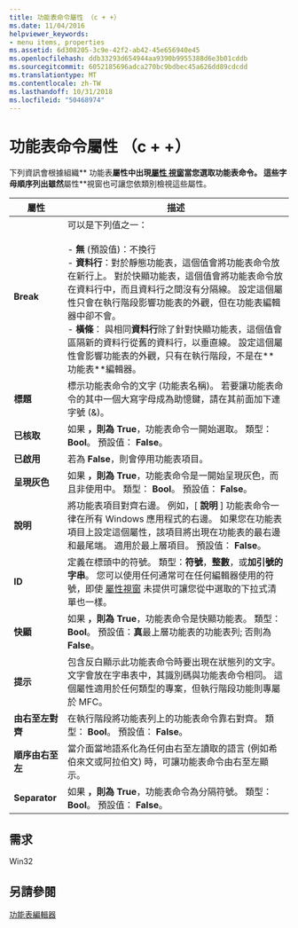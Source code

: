```yaml
---
title: 功能表命令屬性 （c + +）
ms.date: 11/04/2016
helpviewer_keywords:
- menu items, properties
ms.assetid: 6d308205-3c9e-42f2-ab42-45e656940e45
ms.openlocfilehash: ddb33293d654944aa9390b9955388d6e3b01cddb
ms.sourcegitcommit: 6052185696adca270bc9bdbec45a626dd89cdcdd
ms.translationtype: MT
ms.contentlocale: zh-TW
ms.lasthandoff: 10/31/2018
ms.locfileid: "50468974"
---
```

# <a name="menu-command-properties-c"></a>功能表命令屬性 （c + +）

下列資訊會根據組織** 功能表**屬性中出現[屬性 視窗](/visualstudio/ide/reference/properties-window)當您選取功能表命令。 這些字母順序列出雖然**屬性**視窗也可讓您依類別檢視這些屬性。

|屬性|描述|
|--------------|-----------------|
|**Break**|可以是下列值之一：<br /><br />- **無** (預設值)：不換行<br />- **資料行**：對於靜態功能表，這個值會將功能表命令放在新行上。 對於快顯功能表，這個值會將功能表命令放在資料行中，而且資料行之間沒有分隔線。 設定這個屬性只會在執行階段影響功能表的外觀，但在功能表編輯器中卻不會。<br />- **橫條**： 與相同**資料行**除了針對快顯功能表，這個值會區隔新的資料行從舊的資料行，以垂直線。 設定這個屬性會影響功能表的外觀，只有在執行階段，不是在** 功能表**編輯器。|
|**標題**|標示功能表命令的文字 (功能表名稱)。 若要讓功能表命令的其中一個大寫字母成為助憶鍵，請在其前面加下連字號 (&)。|
|**已核取**|如果 **，則為 True**，功能表命令一開始選取。 類型： **Bool**。 預設值： **False**。|
|**已啟用**|若為 **False**，則會停用功能表項目。|
|**呈現灰色**|如果 **，則為 True**，功能表命令是一開始呈現灰色，而且非使用中。 類型： **Bool**。 預設值： **False**。|
|**說明**|將功能表項目對齊右邊。 例如，[ **說明** ] 功能表命令一律在所有 Windows 應用程式的右邊。 如果您在功能表項目上設定這個屬性，該項目將出現在功能表的最右邊和最尾端。 適用於最上層項目。 預設值： **False**。|
|**ID**|定義在標頭中的符號。 類型：**符號**，**整數**，或**加引號的字串**。 您可以使用任何通常可在任何編輯器使用的符號，即使 [屬性視窗](/visualstudio/ide/reference/properties-window) 未提供可讓您從中選取的下拉式清單也一樣。|
|**快顯**|如果 **，則為 True**，功能表命令是快顯功能表。 類型： **Bool**。 預設值：**真**最上層功能表的功能表列; 否則為**False**。|
|**提示**|包含反白顯示此功能表命令時要出現在狀態列的文字。 文字會放在字串表中，其識別碼與功能表命令相同。 這個屬性適用於任何類型的專案，但執行階段功能則專屬於 MFC。|
|**由右至左對齊**|在執行階段將功能表列上的功能表命令靠右對齊。 類型： **Bool**。 預設值： **False**。|
|**順序由右至左**|當介面當地語系化為任何由右至左讀取的語言 (例如希伯來文或阿拉伯文) 時，可讓功能表命令由右至左顯示。|
|**Separator**|如果 **，則為 True**，功能表命令為分隔符號。 類型： **Bool**。 預設值： **False**。|

## <a name="requirements"></a>需求

Win32

## <a name="see-also"></a>另請參閱

[功能表編輯器](../windows/menu-editor.md)